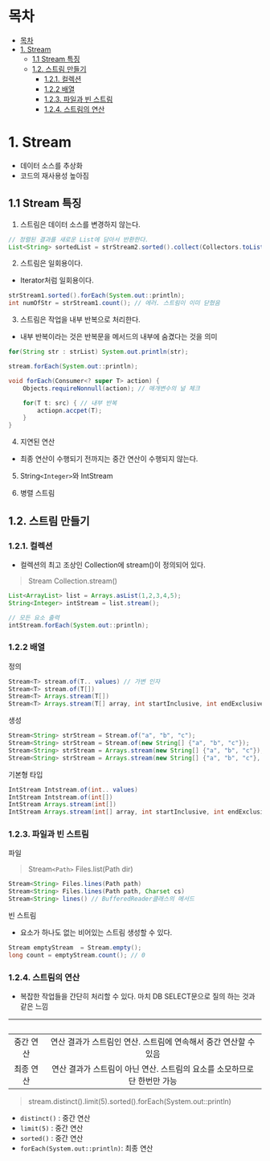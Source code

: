 # 목차
- [목차](#목차)
- [1. Stream](#1-stream)
  - [1.1 Stream 특징](#11-stream-특징)
  - [1.2. 스트림 만들기](#12-스트림-만들기)
    - [1.2.1. 컬렉션](#121-컬렉션)
    - [1.2.2 배열](#122-배열)
    - [1.2.3. 파일과 빈 스트림](#123-파일과-빈-스트림)
    - [1.2.4. 스트림의 연산](#124-스트림의-연산)

# 1. Stream
- 데이터 소스를 추상화
- 코드의 재사용성 높아짐

## 1.1 Stream 특징

1. 스트림은 데이터 소스를 변경하지 않는다.
```java
// 정렬된 결과를 새로운 List에 담아서 반환한다.
List<String> sortedList = strStream2.sorted().collect(Collectors.toList());
```

2. 스트림은 일회용이다.
- Iterator처럼 일회용이다. 
```java
strStream1.sorted().forEach(System.out::println);
int numOfStr = strStream1.count(); // 에러. 스트림이 이미 닫혔음
```

3. 스트림은 작업을 내부 반복으로 처리한다.
- 내부 반복이라는 것은 반복문을 메서드의 내부에 숨겼다는 것을 의미
```java
for(String str : strList) System.out.println(str);

stream.forEach(System.out::println);
```

```java
void forEach(Consumer<? super T> action) {
    Objects.requireNonnull(action); // 매개변수의 널 체크

    for(T t: src) { // 내부 반복
        actiopn.accpet(T);
    }
}
```

4. 지연된 연산
- 최종 연산이 수행되기 전까지는 중간 연산이 수행되지 않는다.
  
5. String`<Integer>`와 IntStream

6. 병렬 스트림

## 1.2. 스트림 만들기

### 1.2.1. 컬렉션
- 컬렉션의 최고 조상인 Collection에 stream()이 정의되어 있다.

> Stream<T> Collection.stream()

```java
List<ArrayList> list = Arrays.asList(1,2,3,4,5);
String<Integer> intStream = list.stream();

// 모든 요소 출력
intStream.forEach(System.out::println);
```

### 1.2.2 배열
정의
```java
Stream<T> stream.of(T.. values) // 가변 인자
Stream<T> stream.of(T[])
Stream<T> Arrays.stream(T[])
Stream<T> Arrays.stream(T[] array, int startInclusive, int endExclusive)
```

생성

```java
Stream<String> strStream = Stream.of("a", "b", "c");
Stream<String> strStream = Stream.of(new String[] {"a", "b", "c"});
Stream<String> strStream = Arrays.stream(new String[] {"a", "b", "c"});
Stream<String> strStream = Arrays.stream(new String[] {"a", "b", "c"}, 0, 3);
```

기본형 타입
```java
IntStream Intstream.of(int.. values)
IntStream Intstream.of(int[])
IntStream Arrays.stream(int[])
IntStream Arrays.stream(int[] array, int startInclusive, int endExclusive)
```

### 1.2.3. 파일과 빈 스트림
파일
> Stream`<Path>` Files.list(Path dir)

```java
Stream<String> Files.lines(Path path)
Stream<String> Files.lines(Path path, Charset cs)
Stream<String> lines() // BufferedReader클래스의 메서드
```

빈 스트림
- 요소가 하나도 없는 비어있는 스트림 생성할 수 있다.
```java
Stream emptyStream  = Stream.empty();
long count = emptyStream.count(); // 0
```

### 1.2.4. 스트림의 연산
- 복잡한 작업들을 간단히 처리할 수 있다. 마치 DB SELECT문으로 질의 하는 것과 같은 느낌

|　|　|
|:-:|:-:|
|중간 연산| 연산 결과가 스트림인 연산. 스트림에 연속해서 중간 연산할 수 있음
|최종 연산| 연산 결과가 스트림이 아닌 연산. 스트림의 요소를 소모하므로 단 한번만 가능

> stream.distinct().limit(5).sorted().forEach(System.out::println) 
- `distinct()` : 중간 연산
- `limit(5)` : 중간 연산
- `sorted()` : 중간 연산
- `forEach(System.out::println)`: 최종 연산